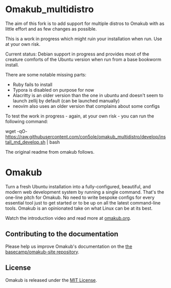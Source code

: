 # Omakub_multidistro
The aim of this fork is to add support for multiple distros to Omakub with as little effort and as few changes as possible.

This is a work in progress which might ruin your installation when run. Use at your own risk.

Current status: Debian support in progress and provides most of the creature comforts of the Ubuntu version when run from a base bookworm install.

There are some notable missing parts:

- Ruby fails to install
- Typora is disabled on purpose for now
- Alacritty is an older version than the one in ubuntu and doesn't seem to launch zellij by default (can be launched manually)
- neovim also uses an older version that complains about some configs



To test the work in progress - again, at your own risk - you can run the following command:

wget -qO- https://raw.githubusercontent.com/con5ole/omakub_multidistro/develop/install_md_develop.sh | bash

The original readme from omakub follows.

# Omakub

Turn a fresh Ubuntu installation into a fully-configured, beautiful, and modern web development system by running a single command. That's the one-line pitch for Omakub. No need to write bespoke configs for every essential tool just to get started or to be up on all the latest command-line tools. Omakub is an opinionated take on what Linux can be at its best.

Watch the introduction video and read more at [omakub.org](https://omakub.org).

## Contributing to the documentation

Please help us improve Omakub's documentation on the [the basecamp/omakub-site repository](https://github.com/basecamp/omakub-site).

## License

Omakub is released under the [MIT License](https://opensource.org/licenses/MIT).
